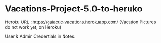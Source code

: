 # Vacations-Project-5.0-to-heruko

Heroku URL :
https://galactic-vacations.herokuapp.com/
(Vacation Pictures do not work yet, on Heroku)

User & Admin Credentials in Notes.